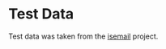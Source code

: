 Test Data
=========

Test data was taken from the [isemail][] project.

[isemail]: https://github.com/dominicsayers/isemail
